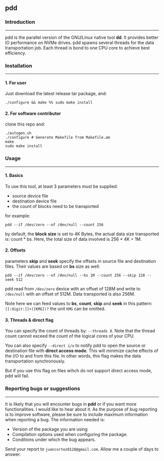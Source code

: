 ## pdd

### Introduction
---
pdd is the parallel version of the GNU/Linux native tool **dd**. It provides better IO performance on NVMe drives.
pdd spawns several threads for the data transportation job. Each thread is bond to one CPU core to achieve best efficiency.

### Installation
---
#### 1. For user
Just download the latest release tar package, and:
```shell
./configure && make %% sudo make install
```

#### 2. For software contributor
clone this repo and:
```shell
./autogen.sh
./configure # Generate Makefile from Makefile.am
make
sudo make install
```

### Usage
---
#### 1. Basics
To use this tool, at least 3 parameters must be supplied:
* source device file
* destination device file
* the count of blocks need to be transported

for example:
```shell
pdd --if /dev/zero --of /dev/null --count 256
```

by default, the **block size** is set to 4K Bytes, the actual data size transported is: count * bs.
Here, the total size of data involved is 256 * 4K = 1M.

#### 2. Offsets
parameters **skip** and **seek** specify the offsets in source file and destination files. Their values are based
on **bs** size as well:
```shell
pdd --if /dev/zero --of /dev/null --bs 1M --count 256 --skip 128 --seek 512
```
pdd read from `/dev/zero` device with an offset of 128M and write to `/dev/null` with an offset of 512M. Data transported is
also 256M.

Note here we can feed values to **bs**, **count**, **skip** and **seek** in this pattern: `[[:digit:]]+([KMG])?`
the unit `KMG` can be omitted.

#### 3. Threads & direct flag 
You can specify the count of threads by: `--threads 8`.
Note that the thread count cannot exceed the count of the logical cores of your CPU.

You can also specify `--direct i/o` to notify pdd to open the source or destination file with **direct access mode**.
This will minimize cache effects of the I/O to and from this file. In other words, this flag makes the data transportation
synchronously.

But if you use this flag on files wihch do not support direct access mode, pdd will fail.

### Reporting bugs or suggestions
---
It is likely that you will encounter bugs in **pdd** or if you want more functionalities. I would like to hear about it. As the
purpose of bug reporting is to improve software, please be sure to include maximum information when reporting a bug. The information
needed is:
* Version of the package you are using
* Compilation options used when configuring the package.
* Conditions under which the bug appears.

Send your report to `juancortez0128@gmail.com`. Allow me a couple of days to answer.